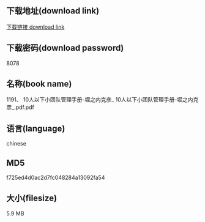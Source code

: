 ## 下载地址(download link)
[下载链接 download link](https://voluble-croquembouche-d321dc.netlify.app/?s=1191%E3%80%81++10%E4%BA%BA%E4%BB%A5%E4%B8%8B%E5%B0%8F%E5%9B%A2%E9%98%9F%E7%AE%A1%E7%90%86%E6%89%8B%E5%86%8C-%E5%A0%80%E4%B9%8B%E5%86%85%E5%85%8B%E5%BD%A6_++10%E4%BA%BA%E4%BB%A5%E4%B8%8B%E5%B0%8F%E5%9B%A2%E9%98%9F%E7%AE%A1%E7%90%86%E6%89%8B%E5%86%8C-%E5%A0%80%E4%B9%8B%E5%86%85%E5%85%8B%E5%BD%A6_.pdf)

## 下载密码(download password)
8078

## 名称(book name)
1191、  10人以下小团队管理手册-堀之内克彦_  10人以下小团队管理手册-堀之内克彦_.pdf.pdf

## 语言(language)
chinese

## MD5
f725ed4d0ac2d7fc048284a13092fa54

## 大小(filesize)
5.9 MB
